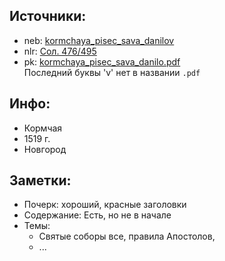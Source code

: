 ## Источники:

* neb: [kormchaya_pisec_sava_danilov][neb]
* nlr: [Сол. 476/495][nlr]
* pk: [kormchaya_pisec_sava_danilo.pdf][pk]  
  Последний буквы 'v' нет в названии `.pdf`

## Инфо:

* Кормчая
* 1519 г.
* Новгород

## Заметки:

* Почерк: хороший, красные заголовки
* Содержание: Есть, но не в начале
* Темы:
    * Святые соборы все, правила Апостолов,
    * ...

[neb]: https://kp.rusneb.ru/item/material/kormchaya-pisec-sava-danilov

[nlr]: https://nlr.ru/manuscripts/RA1527/elektronnyiy-katalog?ab=BA4B7090-357D-49B9-9D7D-35CE714B6236

[pk]: ../../../../../../pravoslavie/canons/kormchij/kormchaya_pisec_sava_danilo.pdf